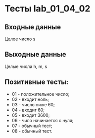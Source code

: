 # Тесты lab_01_04_02

## Входные данные
Целое число s

## Выходные данные
Целые числа h, m, s

## Позитивные тесты:
- 01 - положительное число;
- 02 - входит ноль;
- 03 - число ниже 60;
- 04 - входит 60;
- 05 - входит 3600;
- 06 - чило начинается с нуля;
- 07 - обычный тест;
- 08 - обычный тест.
